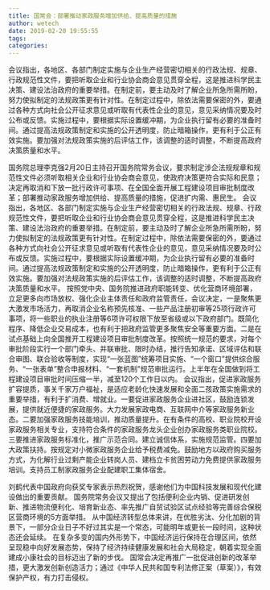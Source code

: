 ```yaml
---
title: 国常会：部署推动家政服务增加供给、提高质量的措施
author: wetech
date: 2019-02-20 19:55:55
tags: 
categories: 
---
```

会议指出，各地区、各部门制定实施与企业生产经营密切相关的行政法规、规章、行政规范性文件，要把听取企业和行业协会商会意见贯穿全程，这是推进科学民主决策、建设法治政府的重要举措。在制定前，要主动及时了解企业所急所需所盼，努力使拟制定的法规政策更有针对性。在制定过程中，除依法需要保密的外，要通过各种方式向社会公开征求意见或听取有代表性企业的意见，意见采纳情况要及时公布或反馈。实施过程中，要根据实际设置缓冲期，为企业执行留有必要的准备时间。通过提高法规政策制定和实施的公开透明度，防止暗箱操作，更有利于公正有效实施。要加强对法规政策实施的后评估工作，该调整的适时调整，不断提高政府决策质量和水平。
<!-- more -->
国务院总理李克强2月20日主持召开国务院常务会议，要求制定涉企法规规章和规范性文件必须听取相关企业和行业协会商会意见，使政府决策更符合实际和民意；决定再取消和下放一批行政许可事项、在全国全面开展工程建设项目审批制度改革；部署推动家政服务增加供给、提高质量的措施，促进扩内需、惠民生。
会议指出，各地区、各部门制定实施与企业生产经营密切相关的行政法规、规章、行政规范性文件，要把听取企业和行业协会商会意见贯穿全程，这是推进科学民主决策、建设法治政府的重要举措。在制定前，要主动及时了解企业所急所需所盼，努力使拟制定的法规政策更有针对性。在制定过程中，除依法需要保密的外，要通过各种方式向社会公开征求意见或听取有代表性企业的意见，意见采纳情况要及时公布或反馈。实施过程中，要根据实际设置缓冲期，为企业执行留有必要的准备时间。通过提高法规政策制定和实施的公开透明度，防止暗箱操作，更有利于公正有效实施。要加强对法规政策实施的后评估工作，该调整的适时调整，不断提高政府决策质量和水平。
按照党中央、国务院推进政府职能转变、优化营商环境部署，立足更多向市场放权、强化企业主体责任和政府监管责任，会议决定，一是聚焦更大激发市场活力，再取消企业名称预先核准、一些产品注册初审等25项行政许可事项，将一些职业的执业注册等6项许可权限下放至省级或以下政府部门。既简化程序、降低企业交易成本，也有利于把政府监管更多聚焦安全等重要方面。二是在试点基础上向全国推开工程建设项目审批制度改革。按照统一规范的要求，对每个审批阶段实行一个部门牵头、并联审批、限时办结，推行告知承诺、区域评估和联合审图、联合验收等制度，实现“一张蓝图”统筹项目实施、“一个窗口”提供综合服务、“一张表单”整合申报材料、“一套机制”规范审批运行。上半年在全国做到将工程建设项目审批时间压缩一半，减至120个工作日以内。
会议指出，促进家政服务扩容提质，事关千家万户福祉，是适应老龄化快速发展和全面二孩政策实施需求的重要举措，有利于扩消费、增就业。一要促进家政服务企业进社区，鼓励连锁发展，提供就近便捷的家政服务。大力发展家政电商、互联网中介等家政服务新业态。二要加强家政服务技能培训，推动质量提升。在有条件的高校、职业院校开设家政服务相关专业，支持符合条件的家政服务龙头企业创办家政服务类职业院校。三要推进家政服务标准化，推广示范合同。建立诚信体系，实施规范监管。四要加大政策扶持。按规定对小微家政服务企业给予税费减免。鼓励地方以政府购买服务方式，为化解行业过剩产能企业转岗人员、建档立卡贫困劳动力免费提供家政服务培训。支持员工制家政服务企业配建职工集体宿舍。
 
 
刘鹤代表中国政府向获奖专家表示热烈祝贺，感谢他们为中国科技发展和现代化建设做出的重要贡献。
国务院常务会议又提出了包括便利企业内销、促进研发创新、推进物流便利化、培育新业态、率先推广自贸试验区试点经验等完善综合保税区营商环境的5方面举措。
从中国经济转型总体来讲，在优胜劣汰、分化加剧的背景下，一部分企业日子不好过其实是一个常态，可能明年或更长一段时间，这种状态还会延续。
在复杂多变的国内外形势下，中国经济运行保持在合理区间，依然呈现稳中向好发展态势，保持了经济持续健康发展和社会大局稳定，朝着实现全面建成小康社会的目标迈出了新的步伐。
国常会决定再推广一批促进创新的改革举措，更大激发创新创造活力；通过《中华人民共和国专利法修正案（草案）》，有效保护产权，有力打击侵权。
